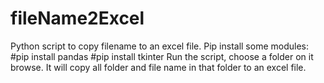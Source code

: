 # fileName2Excel
Python script to copy filename to an excel file. 
Pip install some modules:
#pip install pandas
#pip install tkinter
Run the script, choose a folder on it browse. It will copy all folder and file name in that folder to an excel file.
